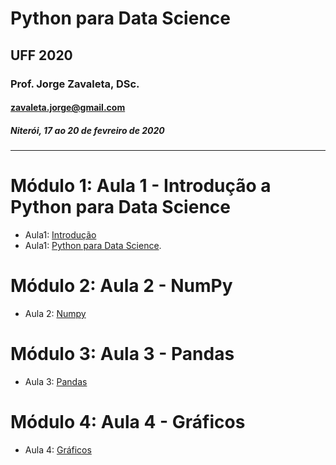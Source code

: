 # Python para Data Science
## UFF 2020
### Prof. Jorge Zavaleta, DSc.
#### zavaleta.jorge@gmail.com
##### Niterói, 17 ao 20 de fevreiro de 2020
---
# Módulo 1: Aula 1 - Introdução a Python para Data Science
* Aula1: [Introdução](Python_Data_Science_UFF_02-2020_01.pdf)
* Aula1: [Python para Data Science](Python_Data_Science_UFF_2020_M1.ipynb).

# Módulo 2: Aula 2 - NumPy
* Aula 2: [Numpy](Python_Data_Science_UFF_2020_M2.ipynb)

# Módulo 3: Aula 3 - Pandas
* Aula 3: [Pandas](Python_Data_Science_UFF_2020_M3.ipynb)

# Módulo 4: Aula 4 - Gráficos
* Aula 4: [Gráficos](Python_Data_Science_UFF_2020_M4.ipynb)
